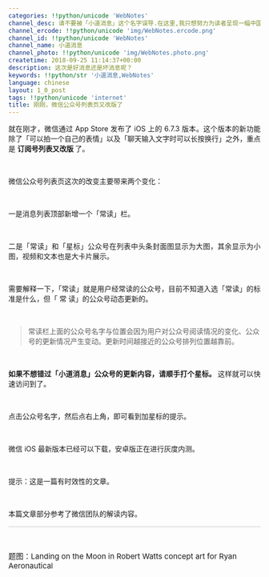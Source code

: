 ```yaml
---
categories: !!python/unicode 'WebNotes'
channel_desc: 请不要被「小道消息」这个名字误导.在这里,我只想努力为读者呈现一幅中国互联网的清明上河图.
channel_ercode: !!python/unicode 'img/WebNotes.ercode.png'
channel_id: !!python/unicode 'WebNotes'
channel_name: 小道消息
channel_photo: !!python/unicode 'img/WebNotes.photo.png'
createtime: 2018-09-25 11:14:37+00:00
description: 这次是好消息还是坏消息呢？
keywords: !!python/str '小道消息,WebNotes'
language: chinese
layout: 1_0_post
tags: !!python/unicode 'internet'
title: 刚刚，微信公众号列表页又改版了
---
```

<div class="rich_media_content" id="js_content">
<p style="text-align: justify;">
         就在刚才，微信通过 App Store 发布了 iOS 上的 6.7.3 版本。这个版本的新功能除了「可以拍一个自己的表情」以及「聊天输入文字时可以长按换行」之外，重点是
         <strong>
          订阅号列表又改版
         </strong>
         了。
        </p>
<p>
<br/>
</p>
<p style="text-align: justify;">
         微信公众号列表页这次的改变主要带来两个变化：
        </p>
<p>
<br/>
</p>
<p style="text-align: justify;">
         一是消息列表顶部新增一个「常读」栏。
        </p>
<p>
<br/>
</p>
<p style="text-align: justify;">
         二是「常读」和「星标」公众号在列表中头条封面图显示为大图，其余显示为小图，视频和文本也是大卡片展示。
        </p>
<p>
<br/>
</p>
<p style="text-align: justify;">
         需要解释一下，「常读」就是用户经常读的公众号，目前不知道入选「常读」的标准是什么，但「
         <span style="text-align: justify;">
          常
         </span>
         读」的公众号动态更新的。
        </p>
<p>
<br/>
</p>
<blockquote>
<p>
          常读栏上面的公众号名字与位置会因为用户对公众号阅读情况的变化、公众号的更新情况产生变动。更新时间越接近的公众号排列位置越靠前。
         </p>
</blockquote>
<p>
<br/>
</p>
<p style="text-align: justify;">
<strong>
          如果不想错过「小道消息」公众号的更新内容，请顺手打个星标。
          <span style="text-align: justify;">
</span>
</strong>
<span style="text-align: justify;">
          这样就可以快速访问到了。
         </span>
</p>
<p style="text-align: justify;">
<br/>
</p>
<p style="text-align: justify;">
         点击公众号名字，然后点右上角，即可看到加星标的提示。
        </p>
<p>
<br/>
</p>
<p style="text-align: justify;">
         微信 iOS 最新版本已经可以下载，安卓版正在进行灰度内测。
        </p>
<p>
<span style="">
<br/>
</span>
</p>
<p>
         提示：这是一篇有时效性的文章。
        </p>
<p>
<br/>
</p>
<p style="white-space: normal;">
         本篇文章部分参考了微信团队的解读内容。
        </p>
<hr style="margin-top: 1em;margin-bottom: 1em;white-space: normal;max-width: 100%;font-family: Lato, Helvetica, Arial, freesans, clean, sans-serif;border-right-width: 0px;border-bottom-width: 0px;border-left-width: 0px;border-top-style: solid;border-top-color: rgb(234, 234, 234);height: 1px;color: rgb(51, 51, 51);font-size: 15px;box-sizing: border-box !important;word-wrap: break-word !important;"/>
<p style="white-space: normal;">
<br/>
</p>
<p>
<span style="font-size: 15px;">
          题图：Landing on the Moon in Robert Watts concept art for Ryan Aeronautical
         </span>
</p>
</div>